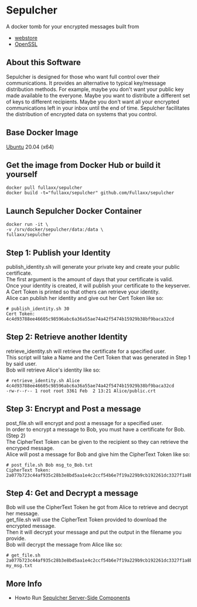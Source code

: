 # Sepulcher
A docker tomb for your encrypted messages built from
* [webstore](https://github.com/Fullaxx/webstore)
* [OpenSSL](https://www.openssl.org/)

## About this Software
Sepulcher is designed for those who want full control over their communications.
It provides an alternative to typical key/message distribution methods.
For example, maybe you don't want your public key made available to the everyone.
Maybe you want to distribute a different set of keys to different recipients.
Maybe you don't want all your encrypted communications left in your inbox until the end of time.
Sepulcher facilitates the distribution of encrypted data on systems that you control.

## Base Docker Image
[Ubuntu](https://hub.docker.com/_/ubuntu) 20.04 (x64)

## Get the image from Docker Hub or build it yourself
```
docker pull fullaxx/sepulcher
docker build -t="fullaxx/sepulcher" github.com/Fullaxx/sepulcher
```

## Launch Sepulcher Docker Container
```
docker run -it \
-v /srv/docker/sepulcher/data:/data \
fullaxx/sepulcher
```

## Step 1: Publish your Identity
publish_identity.sh will generate your private key and create your public certificate. \
The first argument is the amount of days that your certificate is valid. \
Once your identity is created, it will publish your certificate to the keyserver. \
A Cert Token is printed so that others can retrieve your identity. \
Alice can publish her identity and give out her Cert Token like so:
```
# publish_identity.sh 30
Cert Token: 4c4d93788ee46605c98596abc6a36a55ae74a42f5474b15929b38bf9baca32cd
```

## Step 2: Retrieve another Identity
retrieve_identity.sh will retrieve the certificate for a specified user. \
This script will take a Name and the Cert Token that was generated in Step 1 by said user. \
Bob will retrieve Alice's identity like so:
```
# retrieve_identity.sh Alice 4c4d93788ee46605c98596abc6a36a55ae74a42f5474b15929b38bf9baca32cd
-rw-r--r-- 1 root root 3361 Feb  2 13:21 Alice/public.crt
```

## Step 3: Encrypt and Post a message
post_file.sh will encrypt and post a message for a specified user. \
In order to encrypt a message to Bob, you must have a certificate for Bob. (Step 2) \
The CipherText Token can be given to the recipient so they can retrieve the encryped message. \
Alice will post a message for Bob and give him the CipherText Token like so:
```
# post_file.sh Bob msg_to_Bob.txt
CipherText Token: 2a077b723c44af935c28b3e8bd5aa1e4c2ccf54b6e7f19a229b9cb192261dc3327f1a8bc31886e944f4c02087daec87365b150f96c4ad0ed22556f317e6390b2
```

## Step 4: Get and Decrypt a message
Bob will use the CipherText Token he got from Alice to retrieve and decrypt her message. \
get_file.sh will use the CipherText Token provided to download the encrypted message. \
Then it will decrypt your message and put the output in the filename you provide. \
Bob will decrypt the message from Alice like so:
```
# get_file.sh 2a077b723c44af935c28b3e8bd5aa1e4c2ccf54b6e7f19a229b9cb192261dc3327f1a8bc31886e944f4c02087daec87365b150f96c4ad0ed22556f317e6390b2 my_msg.txt
```

## More Info
* Howto Run [Sepulcher Server-Side Components](https://github.com/Fullaxx/sepulcher/blob/master/SERVERSIDE.md)

